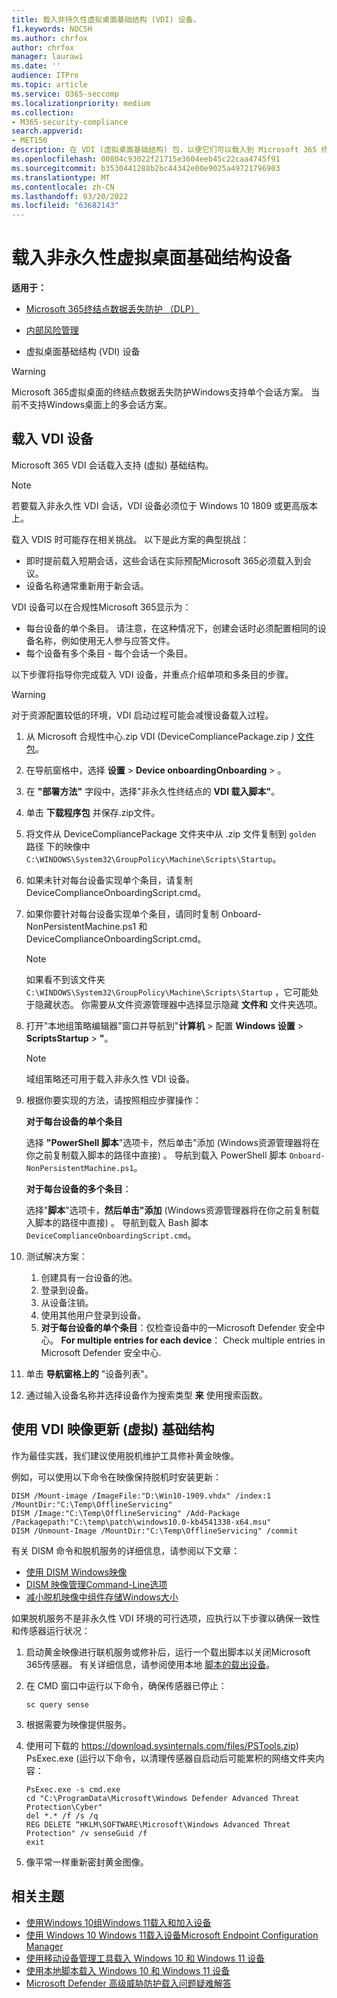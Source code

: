 ```yaml
---
title: 载入非持久性虚拟桌面基础结构 (VDI) 设备。
f1.keywords: NOCSH
ms.author: chrfox
author: chrfox
manager: laurawi
ms.date: ''
audience: ITPro
ms.topic: article
ms.service: O365-seccomp
ms.localizationpriority: medium
ms.collection:
- M365-security-compliance
search.appverid:
- MET150
description: 在 VDI (虚拟桌面基础结构) 包，以便它们可以载入到 Microsoft 365 终结点数据丢失防护服务。
ms.openlocfilehash: 00804c93022f21715e3604eeb45c22caa4745f91
ms.sourcegitcommit: b3530441288b2bc44342e00e9025a49721796903
ms.translationtype: MT
ms.contentlocale: zh-CN
ms.lasthandoff: 03/20/2022
ms.locfileid: "63682143"
---
```

# <a name="onboard-non-persistent-virtual-desktop-infrastructure-devices"></a>载入非永久性虚拟桌面基础结构设备

**适用于：**

- [Microsoft 365终结点数据丢失防护 （DLP）](./endpoint-dlp-learn-about.md)
- [内部风险管理](insider-risk-management.md#learn-about-insider-risk-management-in-microsoft-365)

- 虚拟桌面基础结构 (VDI) 设备

> [!WARNING]
> Microsoft 365虚拟桌面的终结点数据丢失防护Windows支持单个会话方案。 当前不支持Windows桌面上的多会话方案。

## <a name="onboard-vdi-devices"></a>载入 VDI 设备

Microsoft 365 VDI 会话载入支持 (虚拟) 基础结构。

> [!NOTE]
> 若要载入非永久性 VDI 会话，VDI 设备必须位于 Windows 10 1809 或更高版本上。

载入 VDIS 时可能存在相关挑战。 以下是此方案的典型挑战：

- 即时提前载入短期会话，这些会话在实际预配Microsoft 365必须载入到会议。
- 设备名称通常重新用于新会话。

VDI 设备可以在合规性Microsoft 365显示为：

- 每台设备的单个条目。
请注意，在这种情况下，创建会话时必须配置相同的设备名称，例如使用无人参与应答文件。
- 每个设备有多个条目 - 每个会话一个条目。

以下步骤将指导你完成载入 VDI 设备，并重点介绍单项和多条目的步骤。

> [!WARNING]
> 对于资源配置较低的环境，VDI 启动过程可能会减慢设备载入过程。

1. 从 Microsoft 合规性中心.zip VDI (DeviceCompliancePackage.zip *)* [文件包](https://compliance.microsoft.com)。

2. 在导航窗格中，选择 **设置** > **Device onboardingOnboarding** > 。

3. 在 **"部署方法"** 字段中，选择"非永久性终结点的 **VDI 载入脚本"**。

4. 单击 **下载程序包** 并保存.zip文件。

5. 将文件从 DeviceCompliancePackage 文件夹中从 .zip 文件复制到 `golden` 路径 下的映像中 `C:\WINDOWS\System32\GroupPolicy\Machine\Scripts\Startup`。

6. 如果未针对每台设备实现单个条目，请复制 DeviceComplianceOnboardingScript.cmd。

7. 如果你要针对每台设备实现单个条目，请同时复制 Onboard-NonPersistentMachine.ps1 和 DeviceComplianceOnboardingScript.cmd。

    > [!NOTE]
    > 如果看不到该文件夹 `C:\WINDOWS\System32\GroupPolicy\Machine\Scripts\Startup` ，它可能处于隐藏状态。 你需要从文件资源管理器中选择显示隐藏 **文件和** 文件夹选项。

8. 打开"本地组策略编辑器"窗口并导航到"**计算机** > 配置 **Windows 设置** > **ScriptsStartup** > **"**。

   > [!NOTE]
   > 域组策略还可用于载入非永久性 VDI 设备。

9. 根据你要实现的方法，请按照相应步骤操作：

   **对于每台设备的单个条目**

   选择 **"PowerShell 脚本**"选项卡，然后单击"添加 (Windows资源管理器将在你之前复制载入脚本的路径中直接) 。 导航到载入 PowerShell 脚本 `Onboard-NonPersistentMachine.ps1`。

   **对于每台设备的多个条目**：

   选择"**脚本**"选项卡，**然后单击"添加** (Windows资源管理器将在你之前复制载入脚本的路径中直接) 。 导航到载入 Bash 脚本 `DeviceComplianceOnboardingScript.cmd`。

10. 测试解决方案：
    1. 创建具有一台设备的池。
    1. 登录到设备。
    1. 从设备注销。
    1. 使用其他用户登录到设备。
    1. **对于每台设备的单个条目**：仅检查设备中的一Microsoft Defender 安全中心。
       **For multiple entries for each device**： Check multiple entries in Microsoft Defender 安全中心.

11. 单击 **导航窗格上的** "设备列表"。

12. 通过输入设备名称并选择设备作为搜索类型 **来** 使用搜索函数。

## <a name="updating-non-persistent-virtual-desktop-infrastructure-vdi-images"></a>使用 VDI 映像更新 (虚拟) 基础结构

作为最佳实践，我们建议使用脱机维护工具修补黄金映像。

例如，可以使用以下命令在映像保持脱机时安装更新：

```console
DISM /Mount-image /ImageFile:"D:\Win10-1909.vhdx" /index:1 /MountDir:"C:\Temp\OfflineServicing"
DISM /Image:"C:\Temp\OfflineServicing" /Add-Package /Packagepath:"C:\temp\patch\windows10.0-kb4541338-x64.msu"
DISM /Unmount-Image /MountDir:"C:\Temp\OfflineServicing" /commit
```

有关 DISM 命令和脱机服务的详细信息，请参阅以下文章：

- [使用 DISM Windows映像](/windows-hardware/manufacture/desktop/mount-and-modify-a-windows-image-using-dism)
- [DISM 映像管理Command-Line选项](/windows-hardware/manufacture/desktop/dism-image-management-command-line-options-s14)
- [减小脱机映像中组件存储Windows大小](/windows-hardware/manufacture/desktop/reduce-the-size-of-the-component-store-in-an-offline-windows-image)

如果脱机服务不是非永久性 VDI 环境的可行选项，应执行以下步骤以确保一致性和传感器运行状况：

1. 启动黄金映像进行联机服务或修补后，运行一个载出脚本以关闭Microsoft 365传感器。 有关详细信息，请参阅使用本地 [脚本的载出设备](device-onboarding-script.md#offboard-devices-using-a-local-script)。

2. 在 CMD 窗口中运行以下命令，确保传感器已停止：

   ```console
   sc query sense
   ```

3. 根据需要为映像提供服务。

4. 使用可下载的 https://download.sysinternals.com/files/PSTools.zip) PsExec.exe (运行以下命令，以清理传感器自启动后可能累积的网络文件夹内容：

    ```console
    PsExec.exe -s cmd.exe
    cd "C:\ProgramData\Microsoft\Windows Defender Advanced Threat Protection\Cyber"
    del *.* /f /s /q
    REG DELETE “HKLM\SOFTWARE\Microsoft\Windows Advanced Threat Protection" /v senseGuid /f
    exit
    ```

5. 像平常一样重新密封黄金图像。

## <a name="related-topics"></a>相关主题

- [使用Windows 10组Windows 11载入和加入设备](device-onboarding-gp.md)
- [使用 Windows 10 Windows 11载入设备Microsoft Endpoint Configuration Manager](device-onboarding-sccm.md)
- [使用移动设备管理工具载入 Windows 10 和 Windows 11 设备](device-onboarding-mdm.md)
- [使用本地脚本载入 Windows 10 和 Windows 11 设备](device-onboarding-script.md)
- [Microsoft Defender 高级威胁防护载入问题疑难解答](/windows/security/threat-protection/microsoft-defender-atp/troubleshoot-onboarding)
